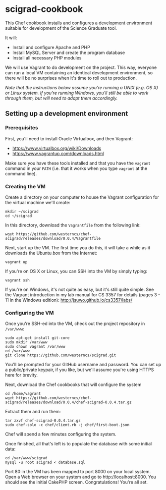 # scigrad-cookbook

This Chef cookbook installs and configures a development environment suitable for development of the Science Graduate tool.  

It will:

* Install and configure Apache and PHP
* Install MySQL Server and create the program database
* Install all necessary PHP modules

We will use Vagrant to do development on the project.  This way, everyone can run a local VM containing an identical development environment, so there will be no surprises when it's time to roll out to production.

*Note that the instructions below assume you're running a UNIX (e.g. OS X) or Linux system.  If you're running Windows, you'll still be able to work through them, but will need to adapt them accordingly.*

## Setting up a development environment

### Prerequisites
First, you'll need to install Oracle Virtualbox, and then Vagrant:

* https://www.virtualbox.org/wiki/Downloads
* https://www.vagrantup.com/downloads.html

Make sure you have these tools installed and that you have the `vagrant` command in your `PATH` (i.e. that it works when you type `vagrant` at the command line).

### Creating the VM

Create a directory on your computer to house the Vagrant configuration for the virtual machine we'll create:

```
mkdir ~/scigrad
cd ~/scigrad
```

In this directory, download the `Vagrantfile` from the following link:

```
wget https://github.com/westerncs/chef-scigrad/releases/download/0.0.4/Vagrantfile
```

Next, start up the VM.  The first time you do this, it will take a while as it downloads the Ubuntu *box* from the Internet:

```
vagrant up
```

If you're on OS X or Linux, you can SSH into the VM by simply typing:

```
vagrant ssh
```

If you're on Windows, it's not quite as easy, but it's still quite simple.  See the Vagrant introduction in my lab manual for CS 3357 for details (pages 3 - 11 in the Windows edition): http://jsuwo.github.io/cs3357/labs/

### Configuring the VM

Once you're SSH-ed into the VM, check out the project repository in `/var/www`:

```
sudo apt-get install git-core
sudo mkdir /var/www
sudo chown vagrant /var/www
cd /var/www
git clone https://github.com/westerncs/scigrad.git
```

You'll be prompted for your GitHub username and password.  You can set up a public/private keypair, if you like, but we'll assume you're using HTTPS here for brevity.

Next, download the Chef cookbooks that will configure the system

```
cd /home/vagrant
wget https://github.com/westerncs/chef-scigrad/releases/download/0.0.4/chef-scigrad-0.0.4.tar.gz
```

Extract them and run them:

```
tar zxvf chef-scigrad-0.0.4.tar.gz
sudo chef-solo -c chef/client.rb -j chef/first-boot.json
```

Chef will spend a few minutes configuring the system.

Once finished, all that's left is to populate the database with some initial data:

```
cd /var/www/scigrad
mysql -u root scigrad < database.sql
```

Port 80 in the VM has been mapped to port 8000 on your local system.  Open a Web browser on your system and go to http://localhost:8000.  You should see the initial CakePHP screen.  Congratulations!  You're all set.
